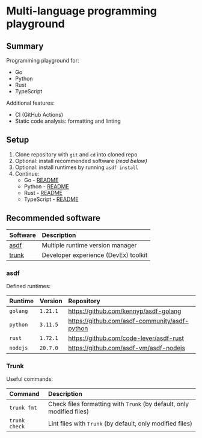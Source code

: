 # Multi-language programming playground

## Summary

Programming playground for:

- Go
- Python
- Rust
- TypeScript

Additional features:

- CI (GitHub Actions)
- Static code analysis: formatting and linting

## Setup

1. Clone repository with `git` and `cd` into cloned repo
2. Optional: install recommended software _(read below)_
3. Optional: install runtimes by running `asdf install`
4. Continue:
   - Go - [README](go/README.md)
   - Python - [README](python/README.md)
   - Rust - [README](rust/README.md)
   - TypeScript - [README](typescript/README.md)

## Recommended software

| Software                    | Description                          |
| :-------------------------- | :----------------------------------- |
| [asdf](https://asdf-vm.com) | Multiple runtime version manager     |
| [trunk](https://trunk.io)   | Developer experience (DevEx) toolkit |

### asdf

Defined runtimes:

| Runtime  | Version  | Repository                                    |
| :------- | :------- | :-------------------------------------------- |
| `golang` | `1.21.1` | https://github.com/kennyp/asdf-golang         |
| `python` | `3.11.5` | https://github.com/asdf-community/asdf-python |
| `rust`   | `1.72.1` | https://github.com/code-lever/asdf-rust       |
| `nodejs` | `20.7.0` | https://github.com/asdf-vm/asdf-nodejs        |

### Trunk

Useful commands:

| Command       | Description                                                           |
| :------------ | :-------------------------------------------------------------------- |
| `trunk fmt`   | Check files formatting with `Trunk` (by default, only modified files) |
| `trunk check` | Lint files with `Trunk` (by default, only modified files)             |
